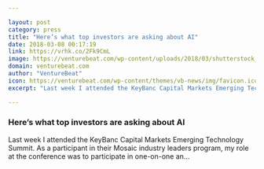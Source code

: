 ```yaml
---

layout: post
category: press
title: "Here’s what top investors are asking about AI"
date: 2018-03-08 00:17:19
link: https://vrhk.co/2Fk9CmL
image: https://venturebeat.com/wp-content/uploads/2018/03/shutterstock_695759389-e1520435798941.jpg?fit=1200%2C800&strip=all
domain: venturebeat.com
author: "VentureBeat"
icon: https://venturebeat.com/wp-content/themes/vb-news/img/favicon.ico
excerpt: "Last week I attended the KeyBanc Capital Markets Emerging Technology Summit. As a participant in their Mosaic industry leaders program, my role at the conference was to participate in one-on-one an…"

---
```


### Here’s what top investors are asking about AI

Last week I attended the KeyBanc Capital Markets Emerging Technology Summit. As a participant in their Mosaic industry leaders program, my role at the conference was to participate in one-on-one an…